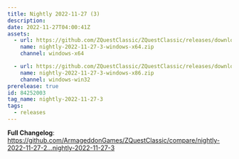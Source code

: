 ```yaml
---
title: Nightly 2022-11-27 (3)
description: 
date: 2022-11-27T04:00:41Z
assets: 
  - url: https://github.com/ZQuestClassic/ZQuestClassic/releases/download/nightly-2022-11-27-3/nightly-2022-11-27-3-windows-x64.zip
    name: nightly-2022-11-27-3-windows-x64.zip
    channel: windows-x64

  - url: https://github.com/ZQuestClassic/ZQuestClassic/releases/download/nightly-2022-11-27-3/nightly-2022-11-27-3-windows-x86.zip
    name: nightly-2022-11-27-3-windows-x86.zip
    channel: windows-win32
prerelease: true
id: 84252003
tag_name: nightly-2022-11-27-3
tags:
  - releases
---
```


**Full Changelog**: https://github.com/ArmageddonGames/ZQuestClassic/compare/nightly-2022-11-27-2...nightly-2022-11-27-3
